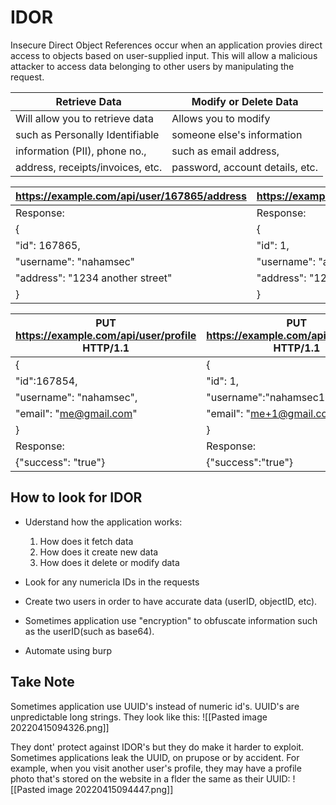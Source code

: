 # IDOR
Insecure Direct Object References occur when an application provies direct access to objects based on user-supplied input. This will allow a malicious attacker to access data belonging to other users by manipulating the request.

| Retrieve Data                    | Modify or Delete Data           |
| -------------------------------- | ------------------------------- |
| Will allow you to retrieve data  | Allows you to modify            |
| such as Personally Identifiable  | someone else's information      |
| information (PII), phone no.,    | such as email address,          |
| address, receipts/invoices, etc. | password, account details, etc. |


| https://example.com/api/user/167865/address | https://example.com/api/user/1/address |
| ------------------------------------------- | -------------------------------------- |
| Response:                                   | Response:                              |
| {                                           | {                                      |
| "id": 167865,                               | "id": 1,                               |
| "username": "nahamsec"                      | "username": "admin"                    |
| "address": "1234 another street"            | "address": "1234 another street"       |
| }                                           | }                                       |


| PUT https://example.com/api/user/profile HTTP/1.1 | PUT https://example.com/api/user/profile HTTP/1.1 |
| ------------------------------------------------- | ------------------------------------------------- |
| {                                                 | {                                                 |
| "id":167854,                                      | "id": 1,                                          |
| "username": "nahamsec",                           | "username":"nahamsec1",                           |
| "email": "me@gmail.com"                           | "email": "me+1@gmail.com"                         |
| }                                                 | }                                                 |
| Response:                                         | Response:                                         |
| {"success": "true"}                               | {"success":"true"}                                |

## How to look for IDOR
- Uderstand how the application works:
	1. How does it fetch data
	2. How does it create new data
	3. How does it delete or modify data

- Look for any numericla IDs in the requests
- Create two users in order to have accurate data (userID, objectID, etc).
- Sometimes application use "encryption" to obfuscate information such as the userID(such as base64).
- Automate using burp

## Take Note
Sometimes application use UUID's instead of numeric id's. UUID's are unpredictable long strings. They look like this: 
![[Pasted image 20220415094326.png]]

They dont' protect against IDOR's but they do make it harder to exploit. Sometimes applications leak the UUID, on prupose or by accident. For example, when you visit another user's profile, they may have a profile photo that's stored on the website in a flder the same as their UUID:
![[Pasted image 20220415094447.png]]